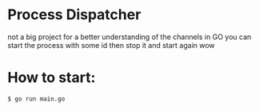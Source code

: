 # Process Dispatcher

not a big project for a better understanding of the channels in GO
you can start the process with some id then stop it and start again wow


# How to start:

```bash
$ go run main.go
```